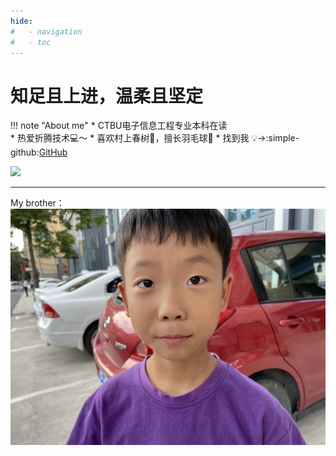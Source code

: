 ```yaml
---
hide:
#   - navigation
#   - toc
---
```

# 知足且上进，温柔且坚定
!!! note "About me"
    * CTBU电子信息工程专业本科在读  
    * 热爱折腾技术💻～
    * 喜欢村上春树📖，擅长羽毛球🏸️
    * 找到我 &#x1F4A1;→:simple-github:[GitHub](https://github.com/Wcowin"GitHub")
 
![](https://user-assets.sxlcdn.com/images/951476/Fm48yHvthNihBKjulkCq_wVdIW3K.jpeg?imageMogr2/strip/auto-orient/thumbnail/1920x9000%3E/interlace/1/format/jpeg)
***  
<!-- <font size=6>感谢我亲爱的家人们。  
我亲爱的弟弟，他正在读小学</font> -->
<!-- <iframe frameborder="no" border="0" marginwidth="0" marginheight="0" width=298 height=52 src="//music.163.com/outchain/player?type=2&id=1839403159&auto=1&height=32"></iframe> -->
<!-- <div>
     <iframe width="500" height="400" frameborder="0" src="https://cn.bing.com/maps/embed?h=400&w=500&cp=nxj59nswfbsd&lvl=16&typ=d&sty=r&src=SHELL&FORM=MBEDV8" scrolling="no">
     </iframe>
     <div style="white-space: nowrap; text-align: center; width: 500px; padding: 6px 0;">
        <a id="largeMapLink" target="_blank" href="https://cn.bing.com/maps?cp=nxj59nswfbsd&amp;sty=r&amp;lvl=16&amp;FORM=MBEDLD">查看放大的地图</a> &nbsp; | &nbsp;
        <a id="dirMapLink" target="_blank" href="https://cn.bing.com/maps/directions?cp=nxj59nswfbsd&amp;sty=r&amp;lvl=16&amp;rtp=~pos.nxj59n_swfbsd____&amp;FORM=MBEDLD">获取路线</a>
    </div>
</div> -->

My brother：
![](media/wwx.jpeg)